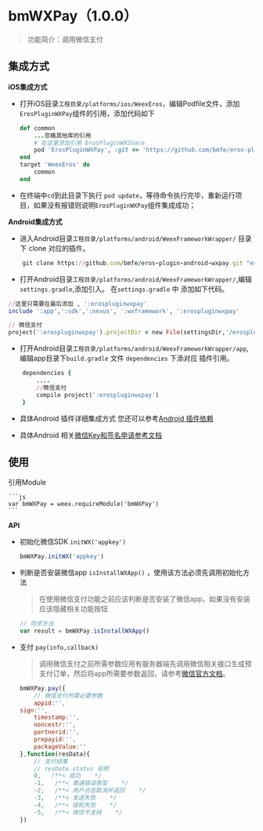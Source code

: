 # bmWXPay（1.0.0）

> 功能简介：调用微信支付

## 集成方式

**iOS集成方式**

* 打开iOS目录`工程目录/platforms/ios/WeexEros`，编辑Podfile文件，添加`ErosPluginWXPay`组件的引用，添加代码如下

	```ruby
	def common
    	...忽略其他库的引用
   		# 在这里添加引用 ErosPluginWXShare
    	pod 'ErosPluginWXPay', :git => 'https://github.com/bmfe/eros-plugin-ios-wxpay.git', :tag => '1.0.0'
	end
	target 'WeexEros' do
    	common
	end
	```

* 在终端中`cd`到此目录下执行 `pod update`，等待命令执行完毕，重新运行项目，如果没有报错则说明`ErosPluginWXPay`组件集成成功；

**Android集成方式**


* 进入Android目录`工程目录/platforms/android/WeexFrameworkWrapper/` 目录下 clone 对应的插件。

``` ruby
	git clone https://github.com/bmfe/eros-plugin-android-wxpay.git "erospluginwxpay"
```

* 打开Android目录`工程目录/platforms/android/WeexFrameworkWrapper/`,编辑`settings.gradle`,添加引入。
在`settings.gradle` 中 添加如下代码。

``` ruby
//这里只需要在最后添加 , ':erospluginwxpay'
include ':app',':sdk',':nexus', ':wxframework', ':erospluginwxpay'  

// 微信支付
project(':erospluginwxpay').projectDir = new File(settingsDir,'/erospluginwxpay/library-wxpay')

```

* 打开Android目录`工程目录/platforms/android/WeexFrameworkWrapper/app`,编辑app目录下`build.gradle` 文件 `dependencies` 下添对应 插件引用。

``` ruby
	dependencies {
		....
		//微信支付
    	compile project(':erospluginwxpay')
	}
```

* 具体Android 插件详细集成方式 您还可以参考[Android 插件依赖](/zh-cn/android_plugin_integration)


* 具体Android 相关[微信Key和签名申请参考文档](/zh-cn/android_wx_apply)

## 使用

引用Module

	```js
	var bmWXPay = weex.requireModule('bmWXPay')
	```

**API**

* 初始化微信SDK `initWX('appkey')` 

	```js
	bmWXPay.initWX('appkey')
	```
* 判断是否安装微信app `isInstallWXApp()` ，使用该方法必须先调用初始化方法

	> 在使用微信支付功能之前应该判断是否安装了微信app，如果没有安装应该隐藏相关功能按钮

	```js
	// 同步方法
	var result = bmWXPay.isInstallWXApp()
	```	

* 支付 `pay(info,callback)` 

	> 调用微信支付之前所需参数应用有服务器端先调用微信相关接口生成预支付订单，然后将app所需要参数返回，请参考[微信官方文档](https://pay.weixin.qq.com/wiki/doc/api/app/app.php?chapter=9_1)。

	```js
	bmWXPay.pay({
		// 微信支付所需必要参数
    	appid:'',
	sign:'',
    	timestamp:'',
    	noncestr:'',
    	partnerid:'',
    	prepayid:'',
    	packageValue:''
	},function(resData){
		// 支付结果
		// resDate.status 说明
	 	0,   /**< 成功    */
    	-1,   /**< 普通错误类型    */
    	-2,   /**< 用户点击取消并返回    */
    	-3,   /**< 发送失败    */
    	-4,   /**< 授权失败    */
    	-5,   /**< 微信不支持    */
	})
	```
